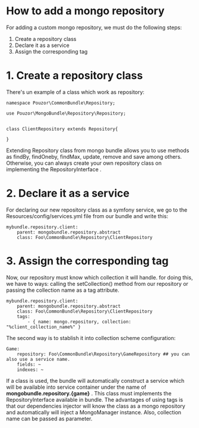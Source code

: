 # How to add a mongo repository

For adding a custom mongo repository, we must do the following steps:

1. Create a repository class
2. Declare it as a service
3. Assign the corresponding tag


# 1. Create a repository class

There's un example of a class which work as repository:

    namespace Pouzor\CommonBundle\Repository;

    use Pouzor\MongoBundle\Repository\Repository;


    class ClientRepository extends Repository{

    }


Extending Repository class from mongo bundle allows you to use methods as findBy, findOneby, findMax, update, remove and save among others. Otherwise, you can
always create your own repository class on implementing the RepositoryInterface .

# 2. Declare it as a service

For declaring our new repository class as a symfony service, we go to the Resources/config/services.yml file from our bundle and write this:

    mybundle.repository.client:
        parent: mongobundle.repository.abstract
        class: Foo\CommonBundle\Repository\ClientRepository


# 3. Assign the corresponding tag

Now, our repository must know which collection it will handle. for doing this, we have to ways: calling the setCollection() method from our repository or
passing the collection name as a tag attribute.

    mybundle.repository.client:
        parent: mongobundle.repository.abstract
        class: Foo\CommonBundle\Repository\ClientRepository
        tags:
            - { name: mongo.repository, collection: "%client_collection_name%" }


The second way is to stablish it into collection scheme configuration:

    Game:
        repository: Foo\CommonBundle\Repository\GameRepository ## you can also use a service name.
        fields: ~
        indexes: ~


If a class is used, the bundle will automatically construct a service which will be available into service container under the name of **mongobundle.repository.{game}** . This class must implements
the RepositoryInterface available in bundle.
The advantages of using tags is that our dependencies injector will know the class as a mongo repository and automatically will inject a MongoManager instance.
Also, collection name can be passed as parameter.

